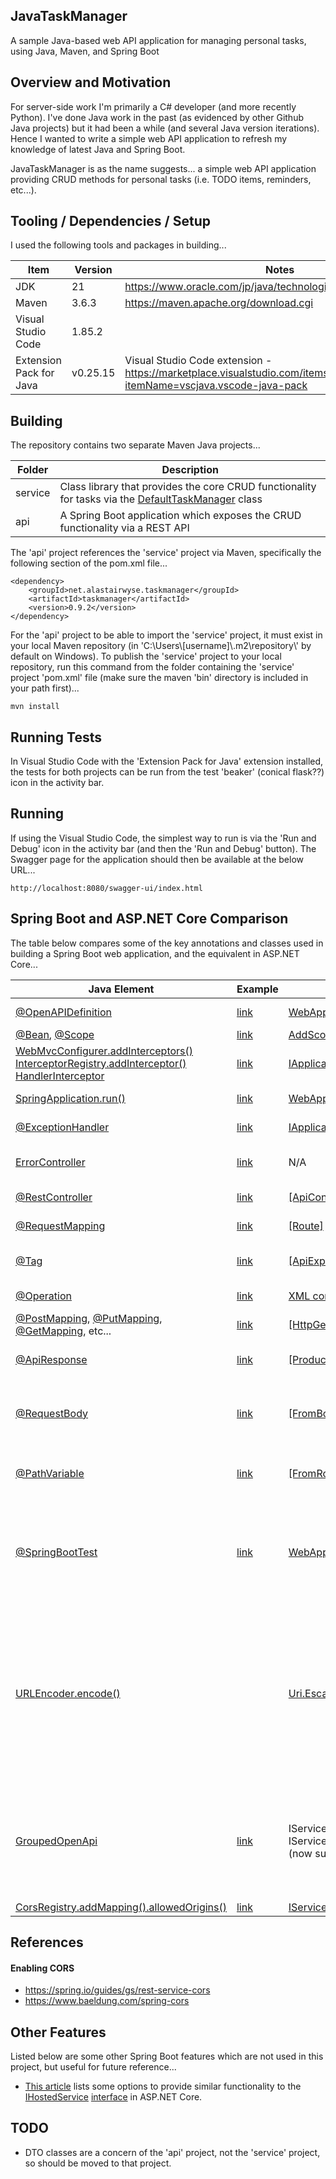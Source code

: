 JavaTaskManager
---------------

A sample Java-based web API application for managing personal tasks, using Java, Maven, and Spring Boot

## Overview and Motivation

For server-side work I'm primarily a C# developer (and more recently Python).  I've done Java work in the past (as evidenced by other Github Java projects) but it had been a while (and several Java version iterations).  Hence I wanted to write a simple web API application to refresh my knowledge of latest Java and Spring Boot.

JavaTaskManager is as the name suggests... a simple web API application providing CRUD methods for personal tasks (i.e. TODO items, reminders, etc...).

## Tooling / Dependencies / Setup

I used the following tools and packages in building...

| Item | Version | Notes |
| ---- | ------- | ----- |
| JDK  | 21      | https://www.oracle.com/jp/java/technologies/downloads/#java21 |
| Maven | 3.6.3 | https://maven.apache.org/download.cgi |
| Visual Studio Code | 1.85.2 | |
| Extension Pack for Java | v0.25.15 | Visual Studio Code extension - https://marketplace.visualstudio.com/items?itemName=vscjava.vscode-java-pack |
 
## Building

The repository contains two separate Maven Java projects...

| Folder | Description |
| ------ | ----------- |
| service | Class library that provides the core CRUD functionality for tasks via the [DefaultTaskManager](https://github.com/alastairwyse/JavaTaskManager/blob/27a9e01af8e29082ad8c030910fa8a2814446b95/service/src/main/java/net/alastairwyse/taskmanager/DefaultTaskManager.java) class |
| api | A Spring Boot application which exposes the CRUD functionality via a REST API |

The 'api' project references the 'service' project via Maven, specifically the following section of the pom.xml file...

```
<dependency>
    <groupId>net.alastairwyse.taskmanager</groupId>
    <artifactId>taskmanager</artifactId>
    <version>0.9.2</version>
</dependency>
```

For the 'api' project to be able to import the 'service' project, it must exist in your local Maven repository (in 'C:\\Users\\\[username\]\\.m2\repository\\' by default on Windows).  To publish the 'service' project to your local repository, run this command from the folder containing the 'service' project 'pom.xml' file (make sure the maven 'bin' directory is included in your path first)...

```
mvn install
```

## Running Tests

In Visual Studio Code with the 'Extension Pack for Java' extension installed, the tests for both projects can be run from the test 'beaker' (conical flask??) icon in the activity bar.

## Running 

If using the Visual Studio Code, the simplest way to run is via the 'Run and Debug' icon in the activity bar (and then the 'Run and Debug' button).  The Swagger page for the application should then be available at the below URL...

```
http://localhost:8080/swagger-ui/index.html
```

## Spring Boot and ASP.NET Core Comparison

The table below compares some of the key annotations and classes used in building a Spring Boot web application, and the equivalent in ASP.NET Core...

| Java Element | Example | C# Equivalent | Purpose |
| ------------ | ------- | ------------- | ------- |
| [@OpenAPIDefinition](https://docs.swagger.io/swagger-core/v2.0.0-RC3/apidocs/io/swagger/v3/oas/annotations/OpenAPIDefinition.html) | [link](https://github.com/alastairwyse/JavaTaskManager/blob/4445e84059f83ae0e8666884afb68b13aab04c42/api/src/main/java/net/alastairwyse/taskmanager/api/Config.java#L42) | [WebApplicationBuilder.Services.AddSwaggerGen()](https://learn.microsoft.com/en-us/aspnet/core/tutorials/getting-started-with-swashbuckle?view=aspnetcore-7.0&tabs=visual-studio) | Add title, description, etc to Swagger page |
| [@Bean](https://docs.spring.io/spring-framework/docs/current/javadoc-api/org/springframework/context/annotation/Bean.html), [@Scope](https://docs.spring.io/spring-framework/docs/current/javadoc-api/org/springframework/context/annotation/Scope.html) | [link](https://github.com/alastairwyse/JavaTaskManager/blob/27a9e01af8e29082ad8c030910fa8a2814446b95/api/src/main/java/net/alastairwyse/taskmanager/api/Config.java#L49-L50) | [AddScoped(), AddSingleton()](https://learn.microsoft.com/en-us/aspnet/core/fundamentals/dependency-injection?view=aspnetcore-8.0) etc... | Dependency injection |
| [WebMvcConfigurer.addInterceptors()](https://docs.spring.io/spring-framework/docs/current/javadoc-api/org/springframework/web/servlet/config/annotation/WebMvcConfigurer.html)<br/>[InterceptorRegistry.addInterceptor()](https://docs.spring.io/spring-framework/docs/current/javadoc-api/org/springframework/web/servlet/config/annotation/InterceptorRegistry.html)<br/>[HandlerInterceptor](https://docs.spring.io/spring-framework/docs/current/javadoc-api/org/springframework/web/servlet/HandlerInterceptor.html) | [link](https://github.com/alastairwyse/JavaTaskManager/blob/27a9e01af8e29082ad8c030910fa8a2814446b95/api/src/main/java/net/alastairwyse/taskmanager/api/WebMvcConfig.java#L28-L33) | [IApplicationBuilder.UseMiddleware<T>()](https://learn.microsoft.com/en-us/aspnet/core/fundamentals/middleware/write?view=aspnetcore-8.0) | Intercept the handler execution chain / request pipeline |
| [SpringApplication.run()](https://docs.spring.io/spring-boot/docs/current/api/org/springframework/boot/SpringApplication.html) | [link](https://github.com/alastairwyse/JavaTaskManager/blob/27a9e01af8e29082ad8c030910fa8a2814446b95/api/src/main/java/net/alastairwyse/taskmanager/api/TaskManagerApi.java#L27) | [WebApplication.Run()](https://learn.microsoft.com/en-us/dotnet/api/microsoft.aspnetcore.builder.webapplication?view=aspnetcore-8.0) | Runs/starts the web application |
| [@ExceptionHandler](https://docs.spring.io/spring-framework/docs/current/javadoc-api/org/springframework/web/bind/annotation/ExceptionHandler.html) | [link](https://github.com/alastairwyse/JavaTaskManager/blob/27a9e01af8e29082ad8c030910fa8a2814446b95/api/src/main/java/net/alastairwyse/taskmanager/api/GlobalControllerExceptionHandler.java#L45) | [IApplicationBuilder.UseExceptionHandler()](https://learn.microsoft.com/en-us/dotnet/api/microsoft.aspnetcore.builder.exceptionhandlerextensions.useexceptionhandler?view=aspnetcore-8.0) | Specify custom exception handling |
| [ErrorController](https://docs.spring.io/spring-boot/docs/current/api/org/springframework/boot/web/servlet/error/ErrorController.html) | [link](https://github.com/alastairwyse/JavaTaskManager/blob/27a9e01af8e29082ad8c030910fa8a2814446b95/api/src/main/java/net/alastairwyse/taskmanager/api/CustomErrorController.java#L37) | N/A | Override the Spring Boot 'whitelabel' error page |
| [@RestController](https://docs.spring.io/spring-framework/docs/current/javadoc-api/org/springframework/web/bind/annotation/RestController.html) | [link](https://github.com/alastairwyse/JavaTaskManager/blob/27a9e01af8e29082ad8c030910fa8a2814446b95/api/src/main/java/net/alastairwyse/taskmanager/api/controllers/TaskController.java#L50) | [\[ApiController\]](https://learn.microsoft.com/en-us/dotnet/api/microsoft.aspnetcore.mvc.apicontrollerattribute?view=aspnetcore-8.0) | Define a controller class |
| [@RequestMapping](https://docs.spring.io/spring-framework/docs/current/javadoc-api/org/springframework/web/bind/annotation/RequestMapping.html) | [link](https://github.com/alastairwyse/JavaTaskManager/blob/27a9e01af8e29082ad8c030910fa8a2814446b95/api/src/main/java/net/alastairwyse/taskmanager/api/controllers/TaskController.java#L51) | [\[Route\]](https://learn.microsoft.com/en-us/aspnet/core/mvc/controllers/routing?view=aspnetcore-8.0#attribute-routing-for-rest-apis) | Map request URLs to controller methods |
| [@Tag](https://docs.swagger.io/swagger-core/v2.0.0-RC3/apidocs/io/swagger/v3/oas/annotations/tags/Tag.html) | [link](https://github.com/alastairwyse/JavaTaskManager/blob/27a9e01af8e29082ad8c030910fa8a2814446b95/api/src/main/java/net/alastairwyse/taskmanager/api/controllers/TaskController.java#L52) | [\[ApiExplorerSettings(GroupName)\]](https://learn.microsoft.com/en-us/dotnet/api/microsoft.aspnetcore.mvc.apiexplorersettingsattribute?view=aspnetcore-8.0) | Specify the name of a group of endpoints in the Swagger page |
| [@Operation](https://docs.swagger.io/swagger-core/v2.0.0-RC3/apidocs/io/swagger/v3/oas/annotations/Operation.html) | [link](https://github.com/alastairwyse/JavaTaskManager/blob/27a9e01af8e29082ad8c030910fa8a2814446b95/api/src/main/java/net/alastairwyse/taskmanager/api/controllers/TaskController.java#L70) | [XML comments](https://learn.microsoft.com/en-us/aspnet/core/tutorials/getting-started-with-swashbuckle?view=aspnetcore-7.0&tabs=visual-studio#xml-comments) on controller method | Documentation in Swagger page |
| [@PostMapping](https://docs.spring.io/spring-framework/docs/current/javadoc-api/org/springframework/web/bind/annotation/PostMapping.html), [@PutMapping](https://docs.spring.io/spring-framework/docs/current/javadoc-api/org/springframework/web/bind/annotation/PutMapping.html), [@GetMapping](https://docs.spring.io/spring-framework/docs/current/javadoc-api/org/springframework/web/bind/annotation/GetMapping.html), etc... | [link](https://github.com/alastairwyse/JavaTaskManager/blob/27a9e01af8e29082ad8c030910fa8a2814446b95/api/src/main/java/net/alastairwyse/taskmanager/api/controllers/TaskController.java#L71C1-L103C20) | [\[HttpGet\]](https://learn.microsoft.com/en-us/dotnet/api/microsoft.aspnetcore.mvc.httpgetattribute?view=aspnetcore-8.0), [\[HttpPost\]](https://learn.microsoft.com/en-us/dotnet/api/microsoft.aspnetcore.mvc.httppostattribute?view=aspnetcore-8.0), etc... | Define HTTP method on controller methods |
| [@ApiResponse](https://docs.swagger.io/swagger-core/v2.0.0-RC3/apidocs/io/swagger/v3/oas/annotations/responses/ApiResponse.html) | [link](https://github.com/alastairwyse/JavaTaskManager/blob/27a9e01af8e29082ad8c030910fa8a2814446b95/api/src/main/java/net/alastairwyse/taskmanager/api/controllers/TaskController.java#L72) | [\[ProducesResponseType\]](https://learn.microsoft.com/en-us/dotnet/api/microsoft.aspnetcore.mvc.producesresponsetypeattribute?view=aspnetcore-8.0) | Specify HTTP status codes returned by controller methods |
| [@RequestBody](https://docs.spring.io/spring-framework/docs/current/javadoc-api/org/springframework/web/bind/annotation/RequestBody.html) | [link](https://github.com/alastairwyse/JavaTaskManager/blob/27a9e01af8e29082ad8c030910fa8a2814446b95/api/src/main/java/net/alastairwyse/taskmanager/api/controllers/TaskController.java#L73) | [\[FromBody\]](https://learn.microsoft.com/en-us/dotnet/api/microsoft.aspnetcore.mvc.frombodyattribute?view=aspnetcore-8.0) | Specify that controller method parameter should be taken from the HTTP request body |
| [@PathVariable](https://docs.spring.io/spring-framework/docs/current/javadoc-api/org/springframework/web/bind/annotation/PathVariable.html) | [link](https://github.com/alastairwyse/JavaTaskManager/blob/27a9e01af8e29082ad8c030910fa8a2814446b95/api/src/main/java/net/alastairwyse/taskmanager/api/controllers/TaskController.java#L141) | [\[FromRoute\]](https://learn.microsoft.com/en-us/dotnet/api/microsoft.aspnetcore.mvc.fromrouteattribute?view=aspnetcore-8.0) | Specify that controller method parameter should be taken from the request URL |
| [@SpringBootTest](https://docs.spring.io/spring-boot/docs/current/api/org/springframework/boot/test/context/SpringBootTest.html) | [link](https://github.com/alastairwyse/JavaTaskManager/blob/27a9e01af8e29082ad8c030910fa8a2814446b95/api/src/test/java/net/alastairwyse/taskmanager/api/controllers/TaskControllerIntegrationTests.java#L63) | [WebApplicationFactory<TEntryPoint>](https://learn.microsoft.com/en-us/dotnet/api/microsoft.aspnetcore.mvc.testing.webapplicationfactory-1?view=aspnetcore-8.0) | Define and run integration / end-to-end tests (i.e. tests which run a real instance of the web API application, and test via HTTP requests) |
| [URLEncoder.encode()](https://docs.oracle.com/javase/8/docs/api/java/net/URLEncoder.html#encode-java.lang.String-java.lang.String-) |  | [Uri.EscapeDataString()](https://learn.microsoft.com/en-us/dotnet/api/system.uri.escapedatastring?view=net-8.0) | URL-encode endpoint parameters passed in path or query.  N.b. Java URLEncoder.encode() is designed for encoding form data, and hence spaces are encoded as '+' rather than '%20'.  Need to subsequently apply String.replace() to encode spaces as '%20'. |
| [GroupedOpenApi](https://springdoc.org/#migrating-from-springfox) | [link](https://github.com/alastairwyse/JavaTaskManager/blob/4445e84059f83ae0e8666884afb68b13aab04c42/api/src/main/java/net/alastairwyse/taskmanager/api/Config.java#L79) | IServiceCollection.AddApiVersioning() and IServiceCollection.AddVersionedApiExplorer() (now superseded by [Asp.Versioning.Mvc](https://www.nuget.org/packages/Asp.Versioning.Mvc)) | Add API versioning support to Swagger.  Implementation will be different if using SpringFox rather than springdoc-openapi (via Docket class rather than GroupedOpenApi) |
| [CorsRegistry.addMapping().allowedOrigins()](https://docs.spring.io/spring-framework/docs/current/javadoc-api/org/springframework/web/servlet/config/annotation/CorsRegistry.html) | [link](https://github.com/alastairwyse/JavaTaskManager/blob/276f489f9b88edb9e26d5edbc3ba8cb4b9d06920/api/src/main/java/net/alastairwyse/taskmanager/api/Config.java#L97) | [IServiceCollection.AddCors](https://learn.microsoft.com/en-us/dotnet/api/microsoft.extensions.dependencyinjection.corsservicecollectionextensions.addcors?view=aspnetcore-9.0) | Add CORS support. |

## References

#### Enabling CORS
* https://spring.io/guides/gs/rest-service-cors
* https://www.baeldung.com/spring-cors

## Other Features
Listed below are some other Spring Boot features which are not used in this project, but useful for future reference...
* [This article](https://www.baeldung.com/spring-shutdown-callbacks) lists some options to provide similar functionality to the [IHostedService](https://learn.microsoft.com/en-us/dotnet/api/microsoft.extensions.hosting.ihostedservice?view=dotnet-plat-ext-8.0) [interface](https://learn.microsoft.com/en-us/aspnet/core/fundamentals/host/hosted-services?view=aspnetcore-8.0&tabs=visual-studio#ihostedservice-interface) in ASP.NET Core.

## TODO

* DTO classes are a concern of the 'api' project, not the 'service' project, so should be moved to that project.